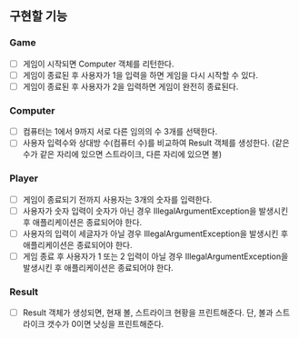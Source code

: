 ## 구현할 기능

### Game
- [ ] 게임이 시작되면 Computer 객체를 리턴한다. 
- [ ] 게임이 종료된 후 사용자가 1을 입력을 하면 게임을 다시 시작할 수 있다.
- [ ] 게임이 종료된 후 사용자가 2을 입력하면 게임이 완전히 종료된다.

### Computer
- [ ] 컴퓨터는 1에서 9까지 서로 다른 임의의 수 3개를 선택한다.
- [ ] 사용자 입력수와 상대방 수(컴퓨터 수)를 비교하여 Result 객체를 생성한다. (같은 수가 같은 자리에 있으면 스트라이크, 다른 자리에 있으면 볼)

### Player
- [ ] 게임이 종료되기 전까지 사용자는 3개의 숫자를 입력한다. 
- [ ] 사용자가 숫자 입력이 숫자가 아닌 경우 IllegalArgumentException을 발생시킨 후 애플리케이션은 종료되어야 한다.
- [ ] 사용자의 입력이 세글자가 아닐 경우 IllegalArgumentException을 발생시킨 후 애플리케이션은 종료되어야 한다.
- [ ] 게임 종료 후 사용자가 1 또는 2 입력이 아닐 경우 IllegalArgumentException을 발생시킨 후 애플리케이션은 종료되어야 한다.

### Result
- [ ] Result 객체가 생성되면, 현재 볼, 스트라이크 현황을 프린트해준다. 단, 볼과 스트라이크 갯수가 0이면 낫싱을 프린트해준다.
